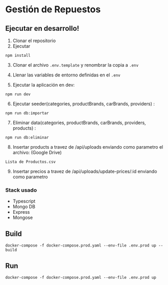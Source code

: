 # Gestión de Repuestos
## Ejecutar en desarrollo!

1. Clonar el repositorio
2. Ejecutar
```
npm install
```
3. Clonar el archivo ```.env.template``` y renombrar la copia a ```.env```

4. Llenar las variables de entorno definidas en el ```.env```

5. Ejecutar la aplicación en dev:
```
npm run dev
```
6. Ejecutar seeder(categories, productBrands, carBrands, providers) :
```
npm run db:importar
```
7. Eliminar data(categories, productBrands, carBrands, providers, products) :
```
npm run db:eliminar
```
8. Insertar products a travez de /api/uploads enviando como parametro el archivo: (Google Drive)
```
Lista de Productos.csv
```
9. Insertar precios a travez de /api/uploads/update-prices/:id enviando como parametro

### Stack usado
* Typescript
* Mongo DB
* Express
* Mongose

## Build

```
docker-compose -f docker-compose.prod.yaml --env-file .env.prod up --build
```

## Run
```
docker-compose -f docker-compose.prod.yaml --env-file .env.prod up
```


